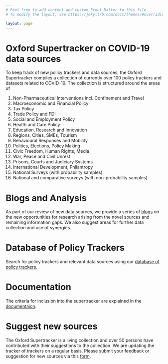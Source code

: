 ```yaml
---
# Feel free to add content and custom Front Matter to this file.
# To modify the layout, see https://jekyllrb.com/docs/themes/#overriding-theme-defaults

layout: page
---
```


# Oxford Supertracker on COVID-19 data sources

To keep track of new policy trackers and data sources, the Oxford Supertracker compiles a collection of currently over 100 policy trackers and datasets related to COVID-19. The collection is structured around the areas of
1. Non-Pharmaceutical Interventions incl. Confinement and Travel
2. Macroeconomic and Financial Policy
3. Tax Policy
4. Trade Policy and FDI
5. Social and Employment Policy
6. Health and Care Policy
7. Education, Research and Innovation
8. Regions, Cities, SMEs, Tourism
9. Behavioural Responses and Mobility
10. Politics, Elections, Policy Making
11. Civic Freedom, Human Rights, Media
12. War, Peace and Civil Unrest
13. Prisons, Courts and Judiciary Systems
14. International Development, Philantropy
15. National Surveys (with probability samples)
16. National and comparative surveys (with non-probability samples)

# Blogs and Analysis

As part of our review of new data sources, we provide a series of [blogs](blog/) on the new opportunities for research arising from the novel sources and remaining information gaps. We also suggest areas for further data collection and use of synergies.

# Database of Policy Trackers

Search for policy trackers and relevant data sources using our [database of policy trackers](data/).

# Documentation

The criteria for inclusion into the supertracker are explained in the [documentaion](documentation/).

# Suggest new sources

The Oxford Supertracker is a living collection and over 50 persons have contributed with their suggestions to the collection. We are updating the tracker of trackers on a regular basis. Please submit your feedback or suggestion for new sources via this [form](contact/).